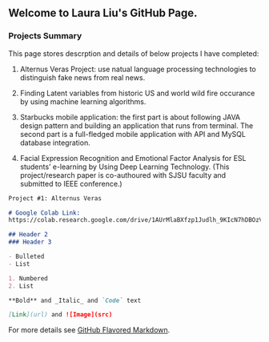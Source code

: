## Welcome to Laura Liu's GitHub Page. 




### Projects Summary

This page stores descrption and details of below projects I have completed: 

1. Alternus Veras Project: use natual language processing technologies to distinguish fake news from real news.

2. Finding Latent variables from historic US and world wild fire occurance by using machine learning algorithms.

3. Starbucks mobile application: the first part is about following JAVA design pattern and building an application that runs from terminal. The second part is a full-fledged mobile application with API and MySQL database integration.

4. Facial Expression Recognition and Emotional Factor Analysis for ESL students’ e-learning by Using Deep Learning Technology. (This project/research paper is co-authoured with SJSU faculty and submitted to IEEE conference.)

```markdown
Project #1: Alternus Veras

# Google Colab Link:
https://colab.research.google.com/drive/1AUrMlaBXfzp1Judlh_9KIcN7hDBOzVpU

## Header 2
### Header 3

- Bulleted
- List

1. Numbered
2. List

**Bold** and _Italic_ and `Code` text

[Link](url) and ![Image](src)
```

For more details see [GitHub Flavored Markdown](https://guides.github.com/features/mastering-markdown/).




